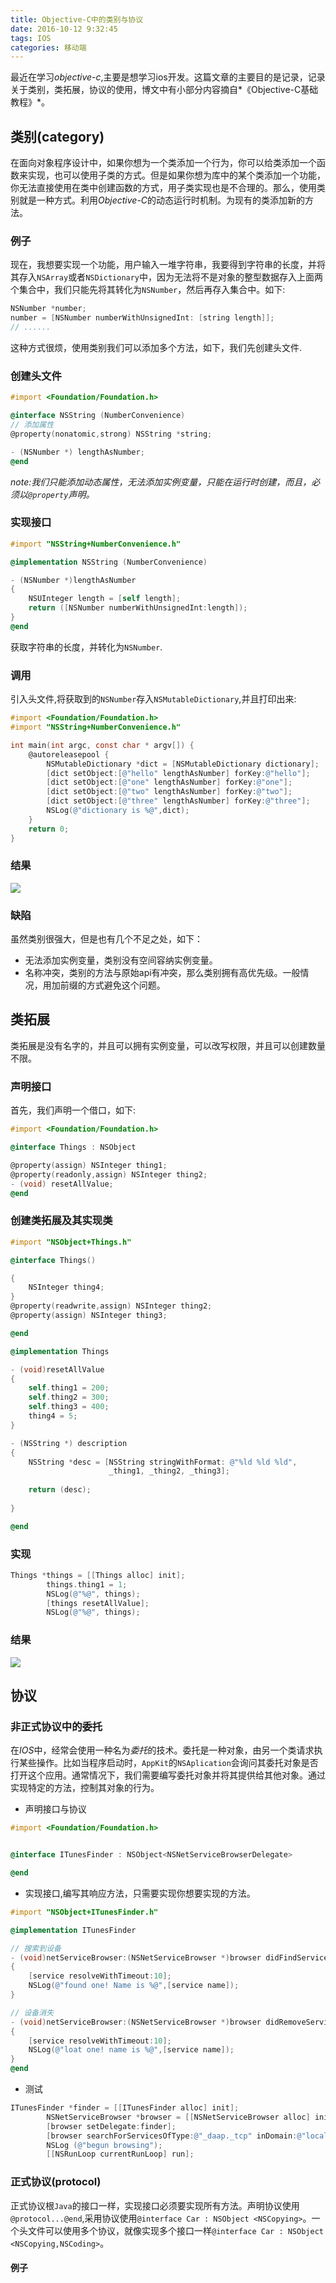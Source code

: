 ```yaml
---
title: Objective-C中的类别与协议
date: 2016-10-12 9:32:45
tags: IOS
categories: 移动端
---
```


最近在学习*objective-c*,主要是想学习ios开发。这篇文章的主要目的是记录，记录关于类别，类拓展，协议的使用，博文中有小部分内容摘自*《Objective-C基础教程》*。<!--more-->
## 类别(category)
在面向对象程序设计中，如果你想为一个类添加一个行为，你可以给类添加一个函数来实现，也可以使用子类的方式。但是如果你想为库中的某个类添加一个功能，你无法直接使用在类中创建函数的方式，用子类实现也是不合理的。那么，使用类别就是一种方式。利用*Objective-C*的动态运行时机制。为现有的类添加新的方法。
### 例子
现在，我想要实现一个功能，用户输入一堆字符串，我要得到字符串的长度，并将其存入`NSArray`或者`NSDictionary`中，因为无法将不是对象的整型数据存入上面两个集合中，我们只能先将其转化为`NSNumber`，然后再存入集合中。如下:

```Objective-C
NSNumber *number;
number = [NSNumber numberWithUnsignedInt: [string length]];
// ......
```
这种方式很烦，使用类别我们可以添加多个方法，如下，我们先创建头文件.
### 创建头文件
```Objective-C
#import <Foundation/Foundation.h>

@interface NSString (NumberConvenience)
// 添加属性
@property(nonatomic,strong) NSString *string;

- (NSNumber *) lengthAsNumber;
@end

```
*note:我们只能添加动态属性，无法添加实例变量，只能在运行时创建，而且，必须以`@property`声明。*

### 实现接口
```Objective-C
#import "NSString+NumberConvenience.h"

@implementation NSString (NumberConvenience)

- (NSNumber *)lengthAsNumber
{
    NSUInteger length = [self length];
    return ([NSNumber numberWithUnsignedInt:length]);
}
@end

```
获取字符串的长度，并转化为`NSNumber`.

### 调用

引入头文件,将获取到的`NSNumber`存入`NSMutableDictionary`,并且打印出来:

```Objective-C
#import <Foundation/Foundation.h>
#import "NSString+NumberConvenience.h"

int main(int argc, const char * argv[]) {
    @autoreleasepool {
        NSMutableDictionary *dict = [NSMutableDictionary dictionary];
        [dict setObject:[@"hello" lengthAsNumber] forKey:@"hello"];
        [dict setObject:[@"one" lengthAsNumber] forKey:@"one"];
        [dict setObject:[@"two" lengthAsNumber] forKey:@"two"];
        [dict setObject:[@"three" lengthAsNumber] forKey:@"three"];
        NSLog(@"dictionary is %@",dict);
    }
    return 0;
}

```

### 结果
![](http://7xk0q3.com1.z0.glb.clouddn.com/ios%E7%B1%BB%E5%88%AB.png)
### 缺陷
虽然类别很强大，但是也有几个不足之处，如下：

- 无法添加实例变量，类别没有空间容纳实例变量。
- 名称冲突，类别的方法与原始api有冲突，那么类别拥有高优先级。一般情况，用加前缀的方式避免这个问题。

## 类拓展
类拓展是没有名字的，并且可以拥有实例变量，可以改写权限，并且可以创建数量不限。

### 声明接口
首先，我们声明一个借口，如下:

```Objective-C
#import <Foundation/Foundation.h>

@interface Things : NSObject

@property(assign) NSInteger thing1;
@property(readonly,assign) NSInteger thing2;
- (void) resetAllValue;
@end
```

### 创建类拓展及其实现类

```Objective-C
#import "NSObject+Things.h"

@interface Things()

{
    NSInteger thing4;
}
@property(readwrite,assign) NSInteger thing2;
@property(assign) NSInteger thing3;

@end

@implementation Things

- (void)resetAllValue
{
    self.thing1 = 200;
    self.thing2 = 300;
    self.thing3 = 400;
    thing4 = 5;
}

- (NSString *) description
{
    NSString *desc = [NSString stringWithFormat: @"%ld %ld %ld",
                      _thing1, _thing2, _thing3];
    
    return (desc);
    
}

@end
```

### 实现
```Objective-C
Things *things = [[Things alloc] init];
        things.thing1 = 1;
        NSLog(@"%@", things);
        [things resetAllValue];
        NSLog(@"%@", things);

```

### 结果
![](http://7xk0q3.com1.z0.glb.clouddn.com/%E7%B1%BB%E6%8B%93%E5%B1%95.png)
##  协议

### 非正式协议中的委托
在*IOS*中，经常会使用一种名为*委托*的技术。委托是一种对象，由另一个类请求执行某些操作。比如当程序启动时，`AppKit`的`NSAplication`会询问其委托对象是否打开这个应用。通常情况下，我们需要编写委托对象并将其提供给其他对象。通过实现特定的方法，控制其对象的行为。

- 声明接口与协议

```Objective-C
#import <Foundation/Foundation.h>


@interface ITunesFinder : NSObject<NSNetServiceBrowserDelegate>

@end
```

- 实现接口,编写其响应方法，只需要实现你想要实现的方法。

```Objective-C
#import "NSObject+ITunesFinder.h"

@implementation ITunesFinder

// 搜索到设备
- (void)netServiceBrowser:(NSNetServiceBrowser *)browser didFindService:(NSNetService *)service moreComing:(BOOL)moreComing
{
    [service resolveWithTimeout:10];
    NSLog(@"found one! Name is %@",[service name]);
}

// 设备消失
- (void)netServiceBrowser:(NSNetServiceBrowser *)browser didRemoveService:(NSNetService *)service moreComing:(BOOL)moreComing
{
    [service resolveWithTimeout:10];
    NSLog(@"loat one! name is %@",[service name]);
}
@end

```

- 测试

```Objective-C
ITunesFinder *finder = [[ITunesFinder alloc] init];
        NSNetServiceBrowser *browser = [[NSNetServiceBrowser alloc] init];
        [browser setDelegate:finder];
        [browser searchForServicesOfType:@"_daap._tcp" inDomain:@"local."];
        NSLog (@"begun browsing");
        [[NSRunLoop currentRunLoop] run];

```

### 正式协议(protocol)
正式协议根`Java`的接口一样，实现接口必须要实现所有方法。声明协议使用`@protocol...@end`,采用协议使用`@interface Car : NSObject <NSCopying>`。一个头文件可以使用多个协议，就像实现多个接口一样`@interface Car : NSObject <NSCopying,NSCoding>`。

####  例子

